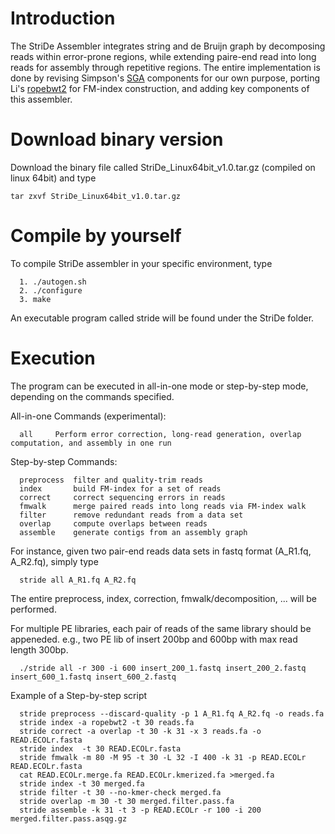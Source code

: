 # Introduction
The StriDe Assembler integrates string and de Bruijn graph by decomposing reads within error-prone regions, while extending paire-end read into long reads for assembly through repetitive regions. The entire implementation is done by revising Simpson's [SGA][1] components for our own purpose, porting Li's [ropebwt2][2] for FM-index construction, and adding key components of this assembler. 

# Download binary version
Download the binary file called StriDe_Linux64bit_v1.0.tar.gz (compiled on linux 64bit) and type

	tar zxvf StriDe_Linux64bit_v1.0.tar.gz

# Compile by yourself
To compile StriDe assembler in your specific environment, type 

      1. ./autogen.sh 
      2. ./configure
      3. make

An executable program called stride will be found under the StriDe folder.

# Execution
The program can be executed in all-in-one mode or step-by-step mode, depending on the commands specified.

All-in-one Commands (experimental):

      all	  Perform error correction, long-read generation, overlap computation, and assembly in one run

Step-by-step Commands:

      preprocess  filter and quality-trim reads
      index       build FM-index for a set of reads
      correct     correct sequencing errors in reads 
      fmwalk      merge paired reads into long reads via FM-index walk
      filter      remove redundant reads from a data set
      overlap     compute overlaps between reads
      assemble    generate contigs from an assembly graph

For instance, given two pair-end reads data sets in fastq format (A_R1.fq, A_R2.fq), simply type

      stride all A_R1.fq A_R2.fq

The entire preprocess, index, correction, fmwalk/decomposition, ... will be performed.

For multiple PE libraries, each pair of reads of the same library should be appeneded. e.g., two PE lib of insert 200bp and 600bp with max read length 300bp.

      ./stride all -r 300 -i 600 insert_200_1.fastq insert_200_2.fastq insert_600_1.fastq insert_600_2.fastq

Example of a Step-by-step script

      stride preprocess --discard-quality -p 1 A_R1.fq A_R2.fq -o reads.fa
      stride index -a ropebwt2 -t 30 reads.fa
      stride correct -a overlap -t 30 -k 31 -x 3 reads.fa -o READ.ECOLr.fasta
      stride index  -t 30 READ.ECOLr.fasta
      stride fmwalk -m 80 -M 95 -t 30 -L 32 -I 400 -k 31 -p READ.ECOLr READ.ECOLr.fasta
      cat READ.ECOLr.merge.fa READ.ECOLr.kmerized.fa >merged.fa
      stride index -t 30 merged.fa
      stride filter -t 30 --no-kmer-check merged.fa
      stride overlap -m 30 -t 30 merged.filter.pass.fa
      stride assemble -k 31 -t 3 -p READ.ECOLr -r 100 -i 200 merged.filter.pass.asqg.gz

[1]: https://github.com/jts/sga
[2]: https://github.com/lh3/ropebwt2
